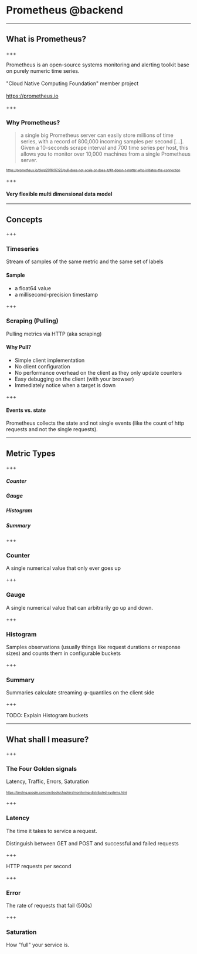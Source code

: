 # Prometheus @backend

---

## What is Prometheus?

+++

Prometheus is an open-source systems monitoring and alerting toolkit base on purely numeric time series.
<br>
<br>
"Cloud Native Computing Foundation" member project
<br>
<br>
https://prometheus.io

+++

### Why Prometheus?

> a single big Prometheus server can easily store millions of time series, with a record of 800,000 incoming samples per second [...]. Given a 10-seconds scrape interval and 700 time series per host, this allows you to monitor over 10,000 machines from a single Prometheus server.

<span style="font-size:0.6em;">https://prometheus.io/blog/2016/07/23/pull-does-not-scale-or-does-it/#it-doesn-t-matter-who-initiates-the-connection</span>

+++

#### Very flexible multi dimensional data model

---

## Concepts

+++

### Timeseries

Stream of samples of the same metric and the same set of labels

#### Sample
- a float64 value
- a millisecond-precision timestamp

+++

### Scraping (Pulling)

Pulling metrics via HTTP (aka scraping)

#### Why Pull?
- Simple client implementation
- No client configuration
- No performance overhead on the client as they only update counters
- Easy debugging on the client (with your browser)
- Immediately notice when a target is down

+++

#### Events vs. state
Prometheus collects the state and not single events (like the count of http requests and not the single requests).

---

## Metric Types

+++

##### Counter
##### Gauge
##### Histogram
##### Summary

+++

### Counter

A single numerical value that only ever goes up

+++

### Gauge

A single numerical value that can arbitrarily go up and down.

+++

### Histogram

Samples observations (usually things like request durations or response sizes) and counts them in configurable buckets

+++

### Summary

Summaries calculate streaming φ-quantiles on the client side

+++

TODO: Explain Histogram buckets

---

## What shall I measure?

+++

### The Four Golden signals
Latency, Traffic, Errors, Saturation
<br>
<br>
<span style="font-size:0.6em;">https://landing.google.com/sre/book/chapters/monitoring-distributed-systems.html</span>

+++

### Latency
The time it takes to service a request.
<br>
<br>
Distinguish between GET and POST and successful and failed requests

+++

HTTP requests per second

+++

### Error
The rate of requests that fail (500s)

+++

### Saturation
How "full" your service is.
